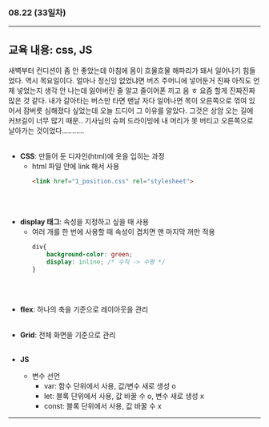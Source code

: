 ###  08.22 (33일차)
---
교육 내용: css, JS
---
새벽부터 컨디션이 좀 안 좋았는데 아침에 몸이 흐물흐물 해파리가 돼서 일어나기 힘들었다. 역시 목요일이다. 얼마나 정신잉 없었냐면 버즈 주머니에 넣어둔거 진짜 아직도 언제 넣었는지 생각 안 나는데 잃어버린 줄 알고 줄이어폰 끼고 옴 ㅎ 요즘 할게 진짜진짜 많은 것 같다. 내가 갈아타는 버스만 타면 맨날 자다 일어나면 목이 오른쪽으로 꺾여 있어서 잠버릇 심해졌다 싶었는데 오늘 드디어 그 이유를 알았다. 그것은 상암 오는 길에 커브길이 너무 많기 때문.. 기사님의 슈퍼 드라이빙에 내 머리가 못 버티고 오른쪽으로 날아가는 것이었다...........
<br><br>

- **CSS**: 만들어 둔 디자인(html)에 옷을 입히는 과정
  - html 파일 안에 link 해서 사용
    ```html
    <link href="1_position.css" rel="stylesheet">
    ```
<br><br>

- **display 태그**: 속성을 지정하고 싶을 때 사용
  - 여러 개를 한 번에 사용할 때 속성이 겹치면 맨 마지막 꺼만 적용
    ```css
    div{
        background-color: green;
        display: inline; /* 수직 -> 수평 */
    }
    ```
<br><br>

- **flex**: 하나의 축을 기준으로 레이아웃을 관리
<br><br>

- **Grid**: 전체 화면을 기준으로 관리
<br><br>

- **JS**
  - 변수 선언
    - var: 함수 단위에서 사용, 값/변수 새로 생성 o
    - let: 블록 단위에서 사용, 값 바꿀 수 o, 변수 새로 생성 x
    - const: 블록 단위에서 사용, 값 바꿀 수 x
***

